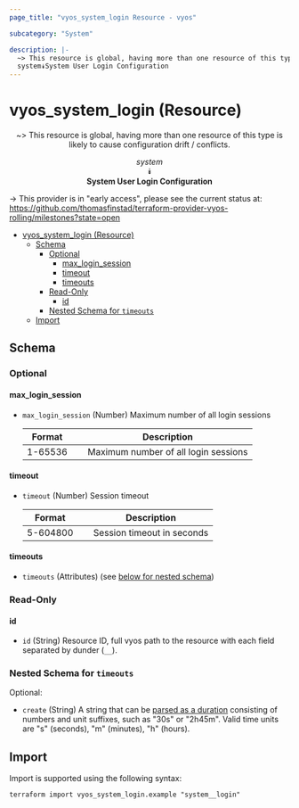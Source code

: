 ```yaml
---
page_title: "vyos_system_login Resource - vyos"

subcategory: "System"

description: |-
  ~> This resource is global, having more than one resource of this type is likely to cause configuration drift / conflicts.
  system⯯System User Login Configuration
---
```


# vyos_system_login (Resource)
<center>

~> This resource is global, having more than one resource of this type is likely to cause configuration drift / conflicts.

*system*  
⯯  
**System User Login Configuration**


</center>

-> This provider is in "early access", please see the current status at: https://github.com/thomasfinstad/terraform-provider-vyos-rolling/milestones?state=open

<!--TOC-->

- [vyos_system_login (Resource)](#vyos_system_login-resource)
  - [Schema](#schema)
    - [Optional](#optional)
      - [max_login_session](#max_login_session)
      - [timeout](#timeout)
      - [timeouts](#timeouts)
    - [Read-Only](#read-only)
      - [id](#id)
    - [Nested Schema for `timeouts`](#nested-schema-for-timeouts)
  - [Import](#import)

<!--TOC-->

<!-- schema generated by tfplugindocs -->
## Schema

### Optional

#### max_login_session
- `max_login_session` (Number) Maximum number of all login sessions

    |  Format   &emsp;|  Description                           |
    |-----------|----------------------------------------|
    |  1-65536  &emsp;|  Maximum number of all login sessions  |
#### timeout
- `timeout` (Number) Session timeout

    |  Format    &emsp;|  Description                 |
    |------------|------------------------------|
    |  5-604800  &emsp;|  Session timeout in seconds  |
#### timeouts
- `timeouts` (Attributes) (see [below for nested schema](#nestedatt--timeouts))

### Read-Only

#### id
- `id` (String) Resource ID, full vyos path to the resource with each field separated by dunder (`__`).

<a id="nestedatt--timeouts"></a>
### Nested Schema for `timeouts`

Optional:

- `create` (String) A string that can be [parsed as a duration](https://pkg.go.dev/time#ParseDuration) consisting of numbers and unit suffixes, such as &#34;30s&#34; or &#34;2h45m&#34;. Valid time units are &#34;s&#34; (seconds), &#34;m&#34; (minutes), &#34;h&#34; (hours).

## Import

Import is supported using the following syntax:

```shell
terraform import vyos_system_login.example "system__login"
```
